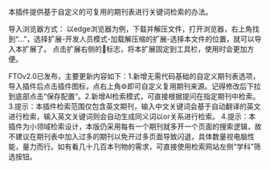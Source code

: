 本插件提供基于自定义的可复用的期刊表进行关键词检索的办法。

导入浏览器方式：
以edge浏览器为例，下载并解压文件，打开浏览器，右上角找到“…”，选择扩展-开发人员模式-加载解压缩的扩展-选择本文件的位置，就可以导入本扩展了。
点击扩展右侧的📌标志，将本扩展固定到工具栏，使用时会更加方便。

FTOv2.0已发布，​主要更新内容如下：
​1.新增无需代码基础的自定义期刊表选项，导入插件后点击插件图标，点右上角⚙️即可自定义复用期刊来源。记得修改后下拉到底部点击“保存配置”。
​2.新增AI检索模式，可直接根据提问在指定期刊中检索。
​3.提示：本插件检索范围仅包含英文期刊，输入中文关键词会基于自动翻译的英文进行检索，输入英文关键词则会自动生成同义词以or关系进行检索。
4.提示：本插件为小领域检索设计，本版仍采用每有一个期刊就多开一个页面的搜索逻辑，故不建议在期刊表中加入过多的期刊以免开过多页面导致闪退，具体数量视电脑性能，量力而行。如有看几十几百本刊物的需求，可直接使用检索网站左侧“学科”筛选按钮。
